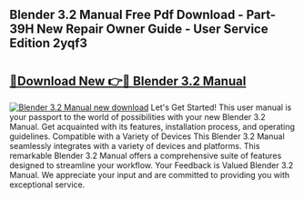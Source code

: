 ## Blender 3.2 Manual Free Pdf Download - Part-39H New Repair Owner Guide - User Service Edition 2yqf3

# <h2><a href="http://bc2760.oget.top/?id=Blender+3.2+Manual">🔗Download New 👉🔴 Blender 3.2 Manual</a></h2>

[![Blender 3.2 Manual new download](https://i.imgur.com/5g1atiW.png)](http://bc2760.oget.top/?id=Blender+3.2+Manual)
Let's Get Started! This user manual is your passport to the world of possibilities with your new Blender 3.2 Manual. Get acquainted with its features, installation process, and operating guidelines. Compatible with a Variety of Devices This Blender 3.2 Manual seamlessly integrates with a variety of devices and platforms. This remarkable Blender 3.2 Manual offers a comprehensive suite of features designed to streamline your workflow. Your Feedback is Valued Blender 3.2 Manual. We appreciate your input and are committed to providing you with exceptional service.
